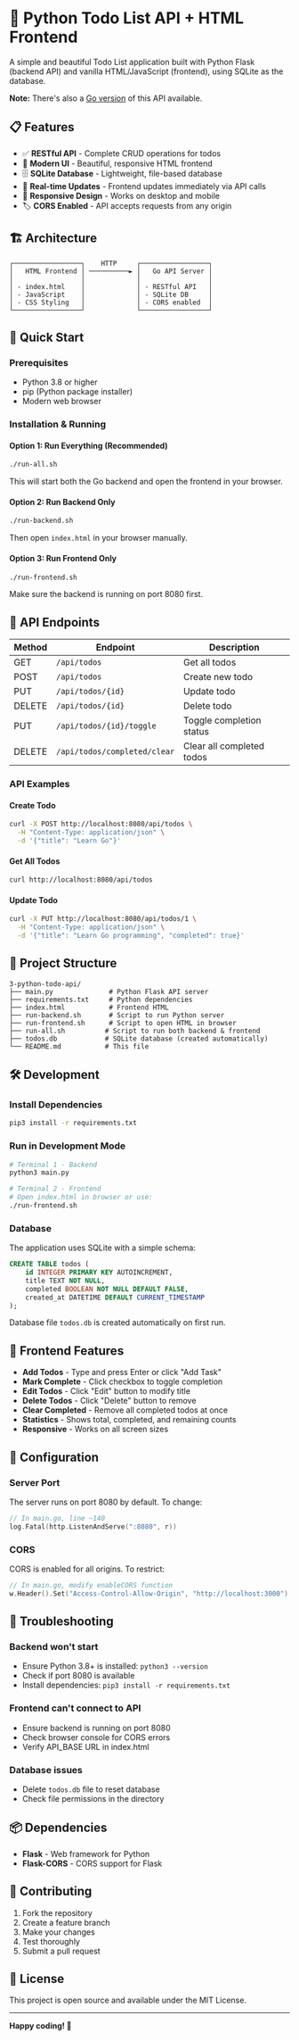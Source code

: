 # 🚀 Python Todo List API + HTML Frontend

A simple and beautiful Todo List application built with Python Flask (backend API) and vanilla HTML/JavaScript (frontend), using SQLite as the database.

**Note:** There's also a [Go version](https://github.com/your-repo/3-go-todo-api) of this API available.

## 📋 Features

- ✅ **RESTful API** - Complete CRUD operations for todos
- 🎨 **Modern UI** - Beautiful, responsive HTML frontend
- 🗄️ **SQLite Database** - Lightweight, file-based database
- 🔄 **Real-time Updates** - Frontend updates immediately via API calls
- 📱 **Responsive Design** - Works on desktop and mobile
- 🏷️ **CORS Enabled** - API accepts requests from any origin

## 🏗️ Architecture

```
┌─────────────────┐    HTTP     ┌─────────────────┐
│   HTML Frontend │ ──────────► │   Go API Server │
│                 │             │                 │
│ - index.html    │             │ - RESTful API   │
│ - JavaScript    │             │ - SQLite DB     │
│ - CSS Styling   │             │ - CORS enabled  │
└─────────────────┘             └─────────────────┘
```

## 🚀 Quick Start

### Prerequisites

- Python 3.8 or higher
- pip (Python package installer)
- Modern web browser

### Installation & Running

#### Option 1: Run Everything (Recommended)
```bash
./run-all.sh
```
This will start both the Go backend and open the frontend in your browser.

#### Option 2: Run Backend Only
```bash
./run-backend.sh
```
Then open `index.html` in your browser manually.

#### Option 3: Run Frontend Only
```bash
./run-frontend.sh
```
Make sure the backend is running on port 8080 first.

## 📡 API Endpoints

| Method | Endpoint | Description |
|--------|----------|-------------|
| GET | `/api/todos` | Get all todos |
| POST | `/api/todos` | Create new todo |
| PUT | `/api/todos/{id}` | Update todo |
| DELETE | `/api/todos/{id}` | Delete todo |
| PUT | `/api/todos/{id}/toggle` | Toggle completion status |
| DELETE | `/api/todos/completed/clear` | Clear all completed todos |

### API Examples

#### Create Todo
```bash
curl -X POST http://localhost:8080/api/todos \
  -H "Content-Type: application/json" \
  -d '{"title": "Learn Go"}'
```

#### Get All Todos
```bash
curl http://localhost:8080/api/todos
```

#### Update Todo
```bash
curl -X PUT http://localhost:8080/api/todos/1 \
  -H "Content-Type: application/json" \
  -d '{"title": "Learn Go programming", "completed": true}'
```

## 📁 Project Structure

```
3-python-todo-api/
├── main.py              # Python Flask API server
├── requirements.txt     # Python dependencies
├── index.html           # Frontend HTML
├── run-backend.sh       # Script to run Python server
├── run-frontend.sh      # Script to open HTML in browser
├── run-all.sh          # Script to run both backend & frontend
├── todos.db            # SQLite database (created automatically)
└── README.md           # This file
```

## 🛠️ Development

### Install Dependencies
```bash
pip3 install -r requirements.txt
```

### Run in Development Mode
```bash
# Terminal 1 - Backend
python3 main.py

# Terminal 2 - Frontend
# Open index.html in browser or use:
./run-frontend.sh
```

### Database

The application uses SQLite with a simple schema:

```sql
CREATE TABLE todos (
    id INTEGER PRIMARY KEY AUTOINCREMENT,
    title TEXT NOT NULL,
    completed BOOLEAN NOT NULL DEFAULT FALSE,
    created_at DATETIME DEFAULT CURRENT_TIMESTAMP
);
```

Database file `todos.db` is created automatically on first run.

## 🎨 Frontend Features

- **Add Todos** - Type and press Enter or click "Add Task"
- **Mark Complete** - Click checkbox to toggle completion
- **Edit Todos** - Click "Edit" button to modify title
- **Delete Todos** - Click "Delete" button to remove
- **Clear Completed** - Remove all completed todos at once
- **Statistics** - Shows total, completed, and remaining counts
- **Responsive** - Works on all screen sizes

## 🔧 Configuration

### Server Port
The server runs on port 8080 by default. To change:

```go
// In main.go, line ~140
log.Fatal(http.ListenAndServe(":8080", r))
```

### CORS
CORS is enabled for all origins. To restrict:

```go
// In main.go, modify enableCORS function
w.Header().Set("Access-Control-Allow-Origin", "http://localhost:3000")
```

## 🐛 Troubleshooting

### Backend won't start
- Ensure Python 3.8+ is installed: `python3 --version`
- Check if port 8080 is available
- Install dependencies: `pip3 install -r requirements.txt`

### Frontend can't connect to API
- Ensure backend is running on port 8080
- Check browser console for CORS errors
- Verify API_BASE URL in index.html

### Database issues
- Delete `todos.db` file to reset database
- Check file permissions in the directory

## 📦 Dependencies

- **Flask** - Web framework for Python
- **Flask-CORS** - CORS support for Flask

## 🤝 Contributing

1. Fork the repository
2. Create a feature branch
3. Make your changes
4. Test thoroughly
5. Submit a pull request

## 📄 License

This project is open source and available under the MIT License.

---

**Happy coding! 🎉**